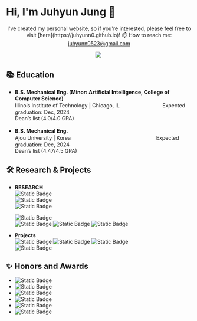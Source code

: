 # Hi, I'm Juhyun Jung 👋

<!--
<p align='center'>
   <a href="https://github-readme-stats.vercel.app/api?username=juhyunn0&show_icons=true&count_private=true"><img
           height=150
           src="https://github-readme-stats.vercel.app/api?username=juhyunn0&show_icons=true&count_private=true"/></a>
   <a href="https://github.com/juhyunn0/github-readme-stats"><img height=150
                                                                  src="https://github-readme-stats.vercel.app/api/top-langs/?username=juhyunn0&layout=compact"/></a>
</p>
-->

<p align='center'>
   I've created my personal website, so if you're interested, please feel free to visit [here](https://juhyunn0.github.io)! 
   📫 How to reach me: <a href='mailto:juhyunn0523@gmail.com'>juhyunn0523@gmail.com</a>
<p align='center'>
    <img
      src="https://img.shields.io/badge/juhyunn0523@gmail.com-D14836?style=for-the-badge&logo=gmail&logoColor=white"/>&nbsp
</p>

## 📚 Education 
<p style="line-height: 0.5;">

* **B.S. Mechanical Eng. (Minor: Artificial Intelligence, College of Computer Science)**  
Illinois Institute of Technology | Chicago, ILㅤㅤㅤㅤㅤㅤㅤㅤㅤExpected graduation: Dec, 2024  
Dean’s list (4.0/4.0 GPA)
<br><br>
* **B.S. Mechanical Eng.**  
Ajou University | KoreaㅤㅤㅤㅤㅤㅤㅤㅤㅤㅤㅤㅤㅤㅤㅤㅤㅤㅤExpected graduation: Dec, 2024  
Dean’s list (4.47/4.5 GPA)

</p>


## 🛠 Research & Projects  
* **RESEARCH**  
  <img alt="Static Badge" src="https://img.shields.io/badge/Computer_Vision_and_Multimedia_Laboratory_(CVM_Lab)_-Illinois_Institute_of_Technology_%7C_Chicago%2C_IL_May_2023_%E2%80%93_May_2024-blue">  
  <img alt="Static Badge" src="https://img.shields.io/badge/Advisor%3A_Dr._Yan_Yan-black"> <br>
  <img alt="Static Badge" src="https://img.shields.io/badge/In_the_CVM_lab%2C_I_conducted_a_research_project_focused_on_predicting_mouse_behavior_by_integrating_images_and_audio.-gray">

  <img alt="Static Badge" src="https://img.shields.io/badge/Multiscale_Bio%E2%80%93inspired_Technology_Laboratory_(MOST_Lab)-Ajou_University_%7C_Korea_%E3%85%A4%E3%85%A4_Jan_2022_%E2%80%93_June_2022-blue">  <br>
  <img alt="Static Badge" src="https://img.shields.io/badge/Advisor%3A_Dr._Je_%E2%80%93_sung_Koh-black">
  <img alt="Static Badge" src="https://img.shields.io/badge/Dielectric_Elastomer_Actuator_performance_project-gray">
  <img alt="Static Badge" src="https://img.shields.io/badge/In_MOST_lab%2C_I_did_a_research_project_related_to_DEA_performance_(Dielectric_Elastomer_Actuator)-gray">


* **Projects**  
  <img alt="Static Badge" src="https://img.shields.io/badge/Mapping_Chicago_Tax_Increment-Illinois_Institute_of_Technology_%7C_Chicago%2C_IL_%E3%85%A4%E3%85%A4%E3%85%A4%E3%85%A4_Jan_2024_%E2%80%93_May_2024-blue">
  <img alt="Static Badge" src="https://img.shields.io/badge/Automated_decision%E2%80%93making_system_of_scheduling-Illinois_Institute_of_Technology_%7C_Chicago_IL_%E3%85%A4%E3%85%A4%E3%85%A4%E3%85%A4_Jan_2023_%E2%80%93_April_2023-blue">
  <img alt="Static Badge" src="https://img.shields.io/badge/Autonomous_mobility_competition-Sep_2021_%E2%80%93_Dec_2021_-blue"><br>
  <img alt="Static Badge" src="https://img.shields.io/badge/System_Innovation_competition-Mar_2021_%E2%80%93_May_2021-blue">

## ✨ Honors and Awards  
* <img alt="Static Badge" src="https://img.shields.io/badge/Dean%E2%80%99s_list_in_Ajou_University_(2018%2C2021%2C2022)-green">
* <img alt="Static Badge" src="https://img.shields.io/badge/Dean%E2%80%99s_list_in_Iillnois_Institute_of_Technology_(2022%E2%80%932023)-green">
* <img alt="Static Badge" src="https://img.shields.io/badge/Mando_Autonomous_mobility_VLF(Vision_Lane_Following)_2nd_award_(2021)-green">
* <img alt="Static Badge" src="https://img.shields.io/badge/System_Innovation_Competition%2C_The_Korean_Society_of_Systems_Engineering%2C_3rd_award_(2021)-green">
* <img alt="Static Badge" src="https://img.shields.io/badge/Academic_Excellence_Scholarship_in_Ajou_University_(2018%2C2021%2C2022)-green">
* <img alt="Static Badge" src="https://img.shields.io/badge/Soldier_of_Valor_Award_from_Republic_of_Korea_Army_(2020)-green">


